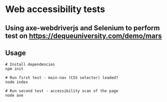 # Web accessibility tests

## Using axe-webdriverjs and Selenium to perform test on https://dequeuniversity.com/demo/mars

## Usage

```
# Install dependencies
npm init

# Run first test - main-nav (CSS selector) loaded?
node index

# Run second test - accessibility scan of the page
node axe

```

